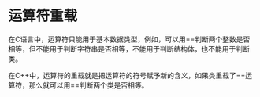 # 运算符重载
在C语言中，运算符只能用于基本数据类型，例如，可以用==判断两个整数是否相等，但不能用于判断字符串是否相等，不能用于判断结构体，也不能用于判断类。

在C++中，运算符的重载就是把运算符的符号赋予新的含义，如果类重载了==运算符，那么就可以用==判断两个类是否相等。

